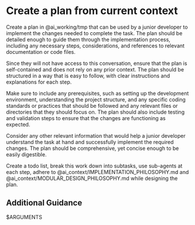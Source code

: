 # Create a plan from current context

Create a plan in @ai_working/tmp that can be used by a junior developer to implement the changes needed to complete the task. The plan should be detailed enough to guide them through the implementation process, including any necessary steps, considerations, and references to relevant documentation or code files.

Since they will not have access to this conversation, ensure that the plan is self-contained and does not rely on any prior context. The plan should be structured in a way that is easy to follow, with clear instructions and explanations for each step.

Make sure to include any prerequisites, such as setting up the development environment, understanding the project structure, and any specific coding standards or practices that should be followed and any relevant files or directories that they should focus on. The plan should also include testing and validation steps to ensure that the changes are functioning as expected.

Consider any other relevant information that would help a junior developer understand the task at hand and successfully implement the required changes. The plan should be comprehensive, yet concise enough to be easily digestible.

Create a todo list, break this work down into subtasks, use sub-agents at each step, adhere to @ai_context/IMPLEMENTATION_PHILOSOPHY.md and @ai_context/MODULAR_DESIGN_PHILOSOPHY.md while designing the plan.

## Additional Guidance

$ARGUMENTS

